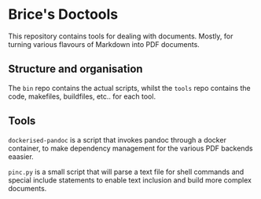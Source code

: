 # Brice's Doctools

This repository contains tools for dealing with documents. Mostly, for turning various flavours of Markdown into PDF documents.

## Structure and organisation

The `bin` repo contains the actual scripts, whilst the `tools` repo contains the code, makefiles, buildfiles, etc.. for each tool.

## Tools

`dockerised-pandoc` is a script that invokes pandoc through a docker container, to make dependency management for the various PDF backends eaasier.

`pinc.py` is a small script that will parse a text file for shell commands and special include statements to enable text inclusion and build more complex documents.


